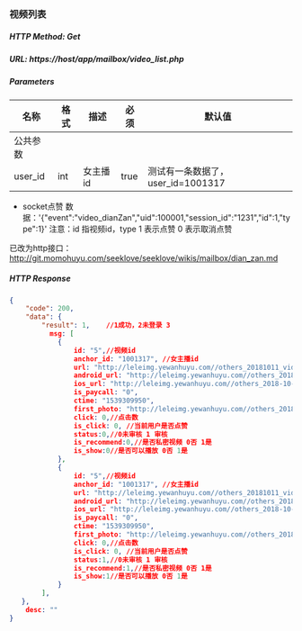 ### 视频列表

##### HTTP Method: Get
##### URL: https://host/app/mailbox/video_list.php

#####  Parameters
名称|格式|描述|必须|默认值
---|---|---|---|---
公共参数||||
user_id|int|女主播id|true|测试有一条数据了，user_id=1001317
* socket点赞
数据：'{"event":"video_dianZan","uid":100001,"session_id":"1231","id":1,"type":1}'
注意：id 指视频id，type 1 表示点赞 0 表示取消点赞

已改为http接口：http://git.momohuyu.com/seeklove/seeklove/wikis/mailbox/dian_zan.md

##### HTTP Response
```json
{
    "code": 200,
    "data": {
        "result": 1,    //1成功，2未登录 3
          msg: [ 
            {
                id: "5",//视频id
                anchor_id: "1001317", //女主播id
                url: "http://leleimg.yewanhuyu.com//others_20181011_video_1067120_153927082785078.mp4",
                android_url: "http://leleimg.yewanhuyu.com//others_2018-111_video_1067120_153927082785078.mp4",
                ios_url: "http://leleimg.yewanhuyu.com//others_2018-10-11_video_1067120_153927082785078.mp4",
                is_paycall: "0",
                ctime: "1539309950",
                first_photo: "http://leleimg.yewanhuyu.com//others_2018-10-11_video_1067120_153927082785078.mp4?vframe/png/offset/0",//第一帧图片
                click: 0,//点击数
                is_click: 0, //当前用户是否点赞
                status:0,//0未审核 1 审核
                is_recommend:0,//是否私密视频 0否 1是
                is_show:0//是否可以播放 0否 1是
            },
            {
                id: "5",//视频id
                anchor_id: "1001317", //女主播id
                url: "http://leleimg.yewanhuyu.com//others_20181011_video_1067120_153927082785078.mp4",
                android_url: "http://leleimg.yewanhuyu.com//others_2018-111_video_1067120_153927082785078.mp4",
                ios_url: "http://leleimg.yewanhuyu.com//others_2018-10-11_video_1067120_153927082785078.mp4",
                is_paycall: "0",
                ctime: "1539309950",
                first_photo: "http://leleimg.yewanhuyu.com//others_2018-10-11_video_1067120_153927082785078.mp4?vframe/png/offset/0",//第一帧图片
                click: 0,//点击数
                is_click: 0, //当前用户是否点赞
                status:1,//0未审核 1 审核
                is_recommend:1,//是否私密视频 0否 1是
                is_show:1//是否可以播放 0否 1是
            }
        ],
   },
    desc: ""
}
```
